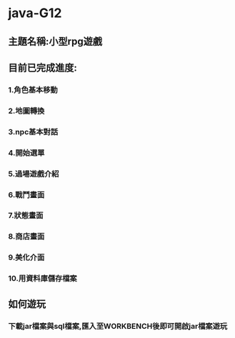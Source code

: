 # java-G12

## 主題名稱:小型rpg遊戲

## 目前已完成進度:
###  1.角色基本移動 
###  2.地圖轉換
###  3.npc基本對話
###  4.開始選單
###  5.過場遊戲介紹
###  6.戰鬥畫面
###  7.狀態畫面
###  8.商店畫面
###  9.美化介面
###  10.用資料庫儲存檔案

## 如何遊玩
### 下載jar檔案與sql檔案,匯入至WORKBENCH後即可開啟jar檔案遊玩
